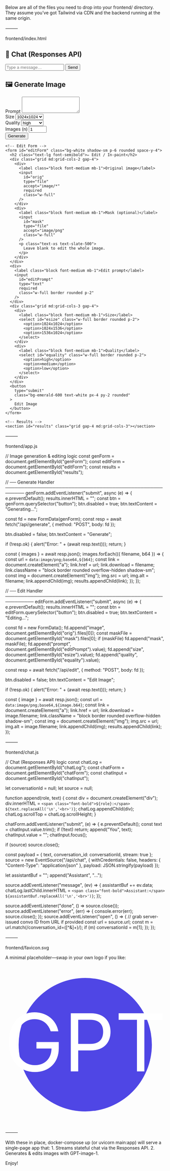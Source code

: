 Below are all of the files you need to drop into your frontend/ directory. They assume you’ve got Tailwind via CDN and the backend running at the same origin.

⸻

frontend/index.html

<!doctype html>
<html lang="en">
<head>
  <meta charset="utf-8" />
  <meta name="viewport" content="width=device-width,initial-scale=1" />
  <link
    href="https://cdn.jsdelivr.net/npm/tailwindcss@3.4.4/dist/tailwind.min.css"
    rel="stylesheet"
  />
  <title>GPT-image-1 + Responses UI</title>
  <link rel="icon" href="favicon.svg" type="image/svg+xml" />
</head>
<body class="bg-slate-50 min-h-screen flex flex-col">

  <!-- ── Chat Pane ───────────────────────────────────────────────────────── -->
  <section class="bg-white shadow-sm p-6 rounded space-y-4 mb-6 mx-auto w-full max-w-4xl">
    <h2 class="text-lg font-semibold">💬 Chat (Responses API)</h2>
    <div
      id="chatLog"
      class="h-64 overflow-y-auto border rounded p-3 text-sm bg-slate-50"
    ></div>
    <form id="chatForm" class="flex gap-2">
      <input
        id="chatInput"
        required
        class="flex-1 border rounded p-2"
        placeholder="Type a message…"
      />
      <button class="bg-indigo-600 text-white px-4 rounded">Send</button>
    </form>
  </section>

  <!-- ── Image Generation + Editing ───────────────────────────────────────── -->
  <main class="flex-1 container mx-auto p-4 space-y-6 max-w-4xl">
    <!-- Generate Form -->
    <form id="genForm" class="bg-white shadow-sm p-6 rounded space-y-4">
      <h2 class="text-lg font-semibold">🖼️ Generate Image</h2>
      <div>
        <label class="block font-medium mb-1">Prompt</label>
        <textarea
          id="prompt"
          required
          rows="3"
          class="w-full border rounded p-2"
        ></textarea>
      </div>
      <div class="grid md:grid-cols-3 gap-4">
        <div>
          <label class="block font-medium mb-1">Size</label>
          <select id="size" class="w-full border rounded p-2">
            <option>1024x1024</option>
            <option>1024x1536</option>
            <option>1536x1024</option>
          </select>
        </div>
        <div>
          <label class="block font-medium mb-1">Quality</label>
          <select id="quality" class="w-full border rounded p-2">
            <option>high</option>
            <option>medium</option>
            <option>low</option>
          </select>
        </div>
        <div>
          <label class="block font-medium mb-1">Images (n)</label>
          <input
            id="n"
            type="number"
            min="1"
            max="10"
            value="1"
            class="w-full border rounded p-2"
          />
        </div>
      </div>
      <button
        type="submit"
        class="bg-indigo-600 text-white px-4 py-2 rounded"
      >
        Generate
      </button>
    </form>

    <!-- Edit Form -->
    <form id="editForm" class="bg-white shadow-sm p-6 rounded space-y-4">
      <h2 class="text-lg font-semibold">✏️ Edit / In-paint</h2>
      <div class="grid md:grid-cols-2 gap-4">
        <div>
          <label class="block font-medium mb-1">Original image</label>
          <input
            id="orig"
            type="file"
            accept="image/*"
            required
            class="w-full"
          />
        </div>
        <div>
          <label class="block font-medium mb-1">Mask (optional)</label>
          <input
            id="mask"
            type="file"
            accept="image/png"
            class="w-full"
          />
          <p class="text-xs text-slate-500">
            Leave blank to edit the whole image.
          </p>
        </div>
      </div>
      <div>
        <label class="block font-medium mb-1">Edit prompt</label>
        <input
          id="editPrompt"
          type="text"
          required
          class="w-full border rounded p-2"
        />
      </div>
      <div class="grid md:grid-cols-3 gap-4">
        <div>
          <label class="block font-medium mb-1">Size</label>
          <select id="esize" class="w-full border rounded p-2">
            <option>1024x1024</option>
            <option>1024x1536</option>
            <option>1536x1024</option>
          </select>
        </div>
        <div>
          <label class="block font-medium mb-1">Quality</label>
          <select id="equality" class="w-full border rounded p-2">
            <option>high</option>
            <option>medium</option>
            <option>low</option>
          </select>
        </div>
      </div>
      <button
        type="submit"
        class="bg-emerald-600 text-white px-4 py-2 rounded"
      >
        Edit Image
      </button>
    </form>

    <!-- Results -->
    <section id="results" class="grid gap-4 md:grid-cols-3"></section>
  </main>

  <script src="chat.js"></script>
  <script src="app.js"></script>
</body>
</html>



⸻

frontend/app.js

// Image generation & editing logic
const genForm = document.getElementById("genForm");
const editForm = document.getElementById("editForm");
const results = document.getElementById("results");

// ── Generate Handler ────────────────────────────────────────────────────────
genForm.addEventListener("submit", async (e) => {
  e.preventDefault();
  results.innerHTML = "";
  const btn = genForm.querySelector("button");
  btn.disabled = true;
  btn.textContent = "Generating…";

  const fd = new FormData(genForm);
  const resp = await fetch("/api/generate", { method: "POST", body: fd });

  btn.disabled = false;
  btn.textContent = "Generate";

  if (!resp.ok) {
    alert("Error: " + (await resp.text()));
    return;
  }

  const { images } = await resp.json();
  images.forEach(({ filename, b64 }) => {
    const url = `data:image/png;base64,${b64}`;
    const link = document.createElement("a");
    link.href = url;
    link.download = filename;
    link.className = "block border rounded overflow-hidden shadow-sm";
    const img = document.createElement("img");
    img.src = url;
    img.alt = filename;
    link.appendChild(img);
    results.appendChild(link);
  });
});

// ── Edit Handler ───────────────────────────────────────────────────────────
editForm.addEventListener("submit", async (e) => {
  e.preventDefault();
  results.innerHTML = "";
  const btn = editForm.querySelector("button");
  btn.disabled = true;
  btn.textContent = "Editing…";

  const fd = new FormData();
  fd.append("image", document.getElementById("orig").files[0]);
  const maskFile = document.getElementById("mask").files[0];
  if (maskFile) fd.append("mask", maskFile);
  fd.append("prompt", document.getElementById("editPrompt").value);
  fd.append("size", document.getElementById("esize").value);
  fd.append("quality", document.getElementById("equality").value);

  const resp = await fetch("/api/edit", { method: "POST", body: fd });

  btn.disabled = false;
  btn.textContent = "Edit Image";

  if (!resp.ok) {
    alert("Error: " + (await resp.text()));
    return;
  }

  const { image } = await resp.json();
  const url = `data:image/png;base64,${image.b64}`;
  const link = document.createElement("a");
  link.href = url;
  link.download = image.filename;
  link.className = "block border rounded overflow-hidden shadow-sm";
  const img = document.createElement("img");
  img.src = url;
  img.alt = image.filename;
  link.appendChild(img);
  results.appendChild(link);
});



⸻

frontend/chat.js

// Chat (Responses API) logic
const chatLog   = document.getElementById("chatLog");
const chatForm  = document.getElementById("chatForm");
const chatInput = document.getElementById("chatInput");

let conversationId = null;
let source         = null;

function append(role, text) {
  const div = document.createElement("div");
  div.innerHTML = `<span class="font-bold">${role}:</span> ${text.replaceAll('\n','<br>')}`;
  chatLog.appendChild(div);
  chatLog.scrollTop = chatLog.scrollHeight;
}

chatForm.addEventListener("submit", (e) => {
  e.preventDefault();
  const text = chatInput.value.trim();
  if (!text) return;
  append("You", text);
  chatInput.value = "";
  chatInput.focus();

  if (source) source.close();

  const payload = { text, conversation_id: conversationId, stream: true };
  source = new EventSource("/api/chat", {
    withCredentials: false,
    headers: { "Content-Type": "application/json" },
    payload: JSON.stringify(payload)
  });

  let assistantBuf = "";
  append("Assistant", "…");

  source.addEventListener("message", (ev) => {
    assistantBuf += ev.data;
    chatLog.lastChild.innerHTML =
      `<span class="font-bold">Assistant:</span> ${assistantBuf.replaceAll('\n','<br>')}`;
  });

  source.addEventListener("done", () => source.close());
  source.addEventListener("error", (err) => { console.error(err); source.close(); });
  source.addEventListener("open", () => {
    // grab server-issued convo ID from URL if provided
    const url = source.url;
    const m = url.match(/conversation_id=([^&]+)/);
    if (m) conversationId = m[1];
  });
});



⸻

frontend/favicon.svg

A minimal placeholder—swap in your own logo if you like:

<svg xmlns="http://www.w3.org/2000/svg" viewBox="0 0 24 24">
  <circle cx="12" cy="12" r="10" fill="#4F46E5"/>
  <text x="12" y="16" font-size="12" text-anchor="middle" fill="#FFF">GPT</text>
</svg>



⸻

With these in place, docker-compose up (or uvicorn main:app) will serve a single-page app that:
	1.	Streams stateful chat via the Responses API.
	2.	Generates & edits images with GPT-image-1.

Enjoy!